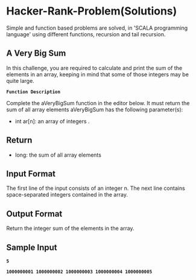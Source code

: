 # Hacker-Rank-Problem(Solutions) 
Simple and function based problems are solved, in 'SCALA programming language' using different functions, recursion and tail recursion.

## A Very Big Sum 
In this challenge, you are required to calculate and print the sum of the elements in an array, keeping in mind that some of those integers may be quite large.

**`Function Description`**

Complete the aVeryBigSum function in the editor below. It must return the sum of all array elements 
aVeryBigSum has the following parameter(s):
 - int ar[n]: an array of integers .
## Return
 - long: the sum of all array elements
## Input Format
The first line of the input consists of an integer n.
The next line contains  space-separated integers contained in the array.
## Output Format
Return the integer sum of the elements in the array.
## Sample Input 
**`5`**

**`1000000001 1000000002 1000000003 1000000004 1000000005`**

